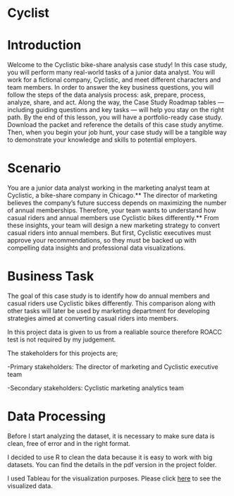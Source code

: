 # Cyclist

# Introduction
Welcome to the Cyclistic bike-share analysis case study! In this case study, you will perform many real-world tasks of a junior
data analyst. You will work for a fictional company, Cyclistic, and meet different characters and team members. In order to
answer the key business questions, you will follow the steps of the data analysis process: ask, prepare, process, analyze,
share, and act. Along the way, the Case Study Roadmap tables — including guiding questions and key tasks — will help you
stay on the right path.
By the end of this lesson, you will have a portfolio-ready case study. Download the packet and reference the details of this
case study anytime. Then, when you begin your job hunt, your case study will be a tangible way to demonstrate your
knowledge and skills to potential employers.

# Scenario
You are a junior data analyst working in the marketing analyst team at Cyclistic, a bike-share company in Chicago.** The director
of marketing believes the company’s future success depends on maximizing the number of annual memberships. Therefore,
your team wants to understand how casual riders and annual members use Cyclistic bikes differently.** From these insights,
your team will design a new marketing strategy to convert casual riders into annual members. But first, Cyclistic executives
must approve your recommendations, so they must be backed up with compelling data insights and professional data
visualizations.

# Business Task
The goal of this case study is to identify how do annual members and casual riders use Cyclistic bikes differently.
This comparison along with other tasks will later be used by marketing department for developing strategies aimed at converting casual riders into members.

In this project data is given to us from a realiable source therefore ROACC test is not required by my judgement.

The stakeholders for this projects are;

-Primary stakeholders: The director of marketing and Cyclistic executive team

-Secondary stakeholders: Cyclistic marketing analytics team
 
 # Data Processing
 Before I start analyzing the dataset, it is necessary to make sure data is clean, free of error and in the right format.
 
 I decided to use R to clean the data because it is easy to work with big datasets. You can find the details in the pdf version in the project folder.
 
 I used Tableau for the visualization purposes. Please click [here](https://public.tableau.com/app/profile/canthesecond/viz/Cyclist_project/Cyclist_dashboard) to see the visualized data. 



 
 
 
 
 
 
